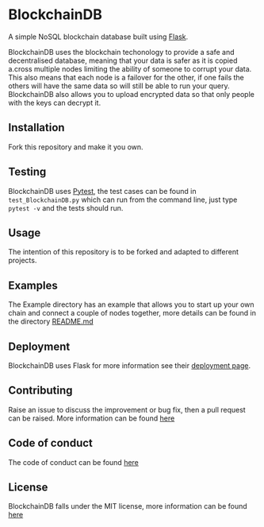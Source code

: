 # BlockchainDB
A simple NoSQL blockchain database built using [Flask](https://flask.palletsprojects.com/en/1.1.x/).

BlockchainDB uses the blockchain techonology to provide a safe and decentralised database, meaning that your data is safer as it is copied a.cross multiple nodes limiting the ability of someone to corrupt your data. This also means that each node is a failover for the other, if one fails the others will have the same data so will still be able to run your query. BlockchainDB also allows you to upload encrypted data so that only people with the keys can decrypt it.

## Installation
Fork this repository and make it you own.

## Testing
BlockchainDB uses [Pytest](https://docs.pytest.org/en/latest/), the test cases can be found in `test_BlockchainDB.py` which can run from the command line, just type `pytest -v` and the tests should run.

## Usage
The intention of this repository is to be forked and adapted to different projects.  

## Examples
The Example directory has an example that allows you to start up your own chain and connect a couple of nodes together, more details can be found in the directory [README.md](https://github.com/0100101001010000/BlockchainDB/blob/master/Example/README.md)

## Deployment
BlockchainDB uses Flask for more information see their [deployment page](https://flask.palletsprojects.com/en/1.1.x/deploying/#deployment).

## Contributing
Raise an issue to discuss the improvement or bug fix, then a pull request can be raised. More information can be found [here](https://github.com/0100101001010000/BlockchainDB/blob/master/CONTRIBUTING.md) 

## Code of conduct
The code of conduct can be found [here](https://github.com/0100101001010000/BlockchainDB/blob/master/CODE_OF_CONDUCT.md)

## License
BlockchainDB falls under the MIT license, more information can be found [here](https://github.com/0100101001010000/BlockchainDB/blob/master/LICENSE.md)
